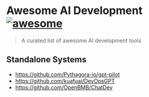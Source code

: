# Awesome AI Development  [![awesome](https://cdn.rawgit.com/sindresorhus/awesome/master/media/badge.svg)](https://github.com/sindresorhus/awesome)

> A curated list of awesome AI development tools

## Standalone Systems
- https://github.com/Pythagora-io/gpt-pilot
- https://github.com/kuafuai/DevOpsGPT
- https://github.com/OpenBMB/ChatDev
